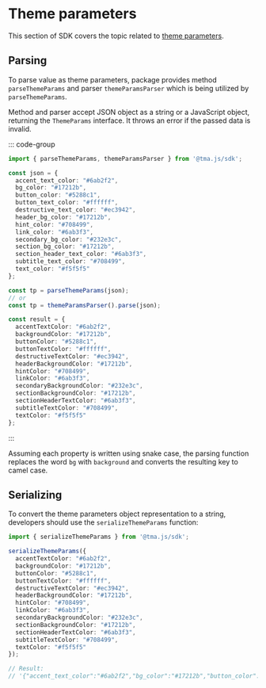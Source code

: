 # Theme parameters

This section of SDK covers the topic related
to [theme parameters](../../platform/theming.md).

## Parsing

To parse value as theme parameters, package provides method `parseThemeParams` and
parser `themeParamsParser` which is being utilized by `parseThemeParams`.

Method and parser accept JSON object as a string or a JavaScript object, returning the
`ThemeParams` interface. It throws an error if the passed data is invalid.

::: code-group

```typescript [Usage example]
import { parseThemeParams, themeParamsParser } from '@tma.js/sdk';

const json = {
  accent_text_color: "#6ab2f2",
  bg_color: "#17212b",
  button_color: "#5288c1",
  button_text_color: "#ffffff",
  destructive_text_color: "#ec3942",
  header_bg_color: "#17212b",
  hint_color: "#708499",
  link_color: "#6ab3f3",
  secondary_bg_color: "#232e3c",
  section_bg_color: "#17212b",
  section_header_text_color: "#6ab3f3",
  subtitle_text_color: "#708499",
  text_color: "#f5f5f5"
};

const tp = parseThemeParams(json);
// or
const tp = themeParamsParser().parse(json);
```

```typescript [Expected result]
const result = {
  accentTextColor: "#6ab2f2",
  backgroundColor: "#17212b",
  buttonColor: "#5288c1",
  buttonTextColor: "#ffffff",
  destructiveTextColor: "#ec3942",
  headerBackgroundColor: "#17212b",
  hintColor: "#708499",
  linkColor: "#6ab3f3",
  secondaryBackgroundColor: "#232e3c",
  sectionBackgroundColor: "#17212b",
  sectionHeaderTextColor: "#6ab3f3",
  subtitleTextColor: "#708499",
  textColor: "#f5f5f5"
};
```

:::

Assuming each property is written using snake case, the parsing function replaces the word `bg`
with `background` and converts the resulting key to camel case.

## Serializing

To convert the theme parameters object representation to a string, developers should use
the `serializeThemeParams` function:

```typescript
import { serializeThemeParams } from '@tma.js/sdk';

serializeThemeParams({
  accentTextColor: "#6ab2f2",
  backgroundColor: "#17212b",
  buttonColor: "#5288c1",
  buttonTextColor: "#ffffff",
  destructiveTextColor: "#ec3942",
  headerBackgroundColor: "#17212b",
  hintColor: "#708499",
  linkColor: "#6ab3f3",
  secondaryBackgroundColor: "#232e3c",
  sectionBackgroundColor: "#17212b",
  sectionHeaderTextColor: "#6ab3f3",
  subtitleTextColor: "#708499",
  textColor: "#f5f5f5"
});

// Result:
// '{"accent_text_color":"#6ab2f2","bg_color":"#17212b","button_color":"#5288c1","button_text_color":"#ffffff","destructive_text_color":"#ec3942","header_bg_color":"#17212b","hint_color":"#708499","link_color":"#6ab3f3","secondary_bg_color":"#232e3c","section_bg_color":"#17212b","section_header_text_color":"#6ab3f3","subtitle_text_color":"#708499","text_color":"#f5f5f5"}'
```
